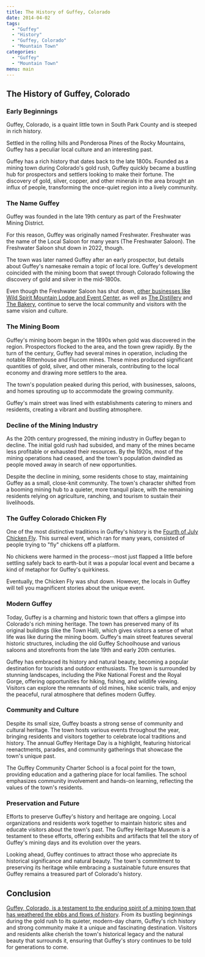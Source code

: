 ```yaml
---
title: The History of Guffey, Colorado
date: 2014-04-02
tags:
  - "Guffey"
  - "History"
  - "Guffey, Colorado"
  - "Mountain Town"
categories:
  - "Guffey"
  - "Mountain Town"
menu: main
---
```


## The History of Guffey, Colorado

### Early Beginnings

Guffey, Colorado, is a quaint little town in South Park County and is steeped in rich history. 

Settled  in the rolling hills and Ponderosa Pines of the Rocky Mountains, Guffey has a peculiar local culture and an interesting past. 


Guffey has a rich history that dates back to the late 1800s. Founded as a mining town during Colorado's gold rush, Guffey quickly became a bustling hub for prospectors and settlers looking to make their fortune. The discovery of gold, silver, copper, and other minerals in the area brought an influx of people, transforming the once-quiet region into a lively community.

### The Name Guffey

Guffey was founded in the late 19th century as part of the Freshwater Mining District.

For this reason, Guffey was originally named Freshwater. Freshwater was the name of the Local Saloon for many years (The Freshwater Saloon). The Freshwater Saloon shut down in 2022, though. 

The town was later named Guffey after an early prospector, but details about Guffey's namesake remain a topic of local lore. Guffey's development coincided with the mining boom that swept through Colorado following the discovery of gold and silver in the mid-1800s.

Even though the Freshwater Saloon has shut down, [other businesses like Wild Spirit Mountain Lodge and Event Center](https://www.wildspiritmountainlodge.com/), as well as [The Distillery](https://www.colomtndistillers.com/) and [The Bakery](https://www.theguffeybakery.com/), continue to serve the local community and visitors with the same vision and culture.


### The Mining Boom

Guffey's mining boom began in the 1890s when gold was discovered in the region. Prospectors flocked to the area, and the town grew rapidly. By the turn of the century, Guffey had several mines in operation, including the notable Rittenhouse and Flucom mines. These mines produced significant quantities of gold, silver, and other minerals, contributing to the local economy and drawing more settlers to the area.

The town's population peaked during this period, with businesses, saloons, and homes sprouting up to accommodate the growing community. 

Guffey's main street was lined with establishments catering to miners and residents, creating a vibrant and bustling atmosphere.

### Decline of the Mining Industry

As the 20th century progressed, the mining industry in Guffey began to decline. The initial gold rush had subsided, and many of the mines became less profitable or exhausted their resources. By the 1920s, most of the mining operations had ceased, and the town's population dwindled as people moved away in search of new opportunities.

Despite the decline in mining, some residents chose to stay, maintaining Guffey as a small, close-knit community. The town's character shifted from a booming mining hub to a quieter, more tranquil place, with the remaining residents relying on agriculture, ranching, and tourism to sustain their livelihoods.

### The Guffey Colorado Chicken Fly

One of the most distinctive traditions in Guffey's history is the [Fourth of July Chicken Fly](https://youtu.be/ZLPjPycZAGg?si=Z2GzeLSgRSf7iMvr). This surreal event, which ran for many years, consisted of people trying to "fly" chickens off a platform. 

No chickens were harmed in the process--most just flapped a little before settling safely back to earth-but it was a popular local event and became a kind of metaphor for Guffey's quirkiness.

Eventually, the Chicken Fly was shut down. However, the locals in Guffey will tell you magnificent stories about the unique event.

### Modern Guffey

Today, Guffey is a charming and historic town that offers a glimpse into Colorado's rich mining heritage. The town has preserved many of its original buildings (like the Town Hall), which gives visitors a sense of what life was like during the mining boom. Guffey's main street features several historic structures, including the old Guffey Schoolhouse and various saloons and storefronts from the late 19th and early 20th centuries.

Guffey has embraced its history and natural beauty, becoming a popular destination for tourists and outdoor enthusiasts. The town is surrounded by stunning landscapes, including the Pike National Forest and the Royal Gorge, offering opportunities for hiking, fishing, and wildlife viewing. Visitors can explore the remnants of old mines, hike scenic trails, and enjoy the peaceful, rural atmosphere that defines modern Guffey.

### Community and Culture

Despite its small size, Guffey boasts a strong sense of community and cultural heritage. The town hosts various events throughout the year, bringing residents and visitors together to celebrate local traditions and history. The annual Guffey Heritage Day is a highlight, featuring historical reenactments, parades, and community gatherings that showcase the town's unique past.

The Guffey Community Charter School is a focal point for the town, providing education and a gathering place for local families. The school emphasizes community involvement and hands-on learning, reflecting the values of the town's residents.

### Preservation and Future

Efforts to preserve Guffey's history and heritage are ongoing. Local organizations and residents work together to maintain historic sites and educate visitors about the town's past. The Guffey Heritage Museum is a testament to these efforts, offering exhibits and artifacts that tell the story of Guffey's mining days and its evolution over the years.

Looking ahead, Guffey continues to attract those who appreciate its historical significance and natural beauty. The town's commitment to preserving its heritage while embracing a sustainable future ensures that Guffey remains a treasured part of Colorado's history.

## Conclusion

[Guffey, Colorado, is a testament to the enduring spirit of a mining town that has weathered the ebbs and flows of history](/about). From its bustling beginnings during the gold rush to its quieter, modern-day charm, Guffey's rich history and strong community make it a unique and fascinating destination. Visitors and residents alike cherish the town's historical legacy and the natural beauty that surrounds it, ensuring that Guffey's story continues to be told for generations to come.
